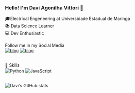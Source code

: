 ### Hello! I'm Davi Agonilha Vittori 👋
🎓Electrical Engeneering at Universidade Estadual de Maringá
<br/>
📚 Data Science Learner
<br/>
💻 Dev Enthusiastic
<br/>
<br/>
Follow me in my Social Media
<br/>
[![blog](https://img.shields.io/badge/LinkedIn-0077B5?style=for-the-badge&logo=linkedin&logoColor=white)](https://www.linkedin.com/in/davi-agonilha-vittori/)
[![blog](https://img.shields.io/badge/Instagram-E4405F?style=for-the-badge&logo=instagram&logoColor=white)](https://www.instagram.com/daviagonilhaoficial/)



<div style = "display:inline_block"><br/>
  🚀 Skills
  <br/>
  <img align ="center" alt="Python" src = "https://img.shields.io/badge/Python-3776AB?style=for-the-badge&logo=python&logoColor=white"/>
  <img align ="center" alt="JavaScript" src = "https://img.shields.io/badge/JavaScript-F7DF1E?style=for-the-badge&logo=javascript&logoColor=black"/>
</div><br/>

![Davi's GitHub stats](https://github-readme-stats.vercel.app/api?username=DaviAgonilhaVittori&show_icons=true&theme=onedark)
